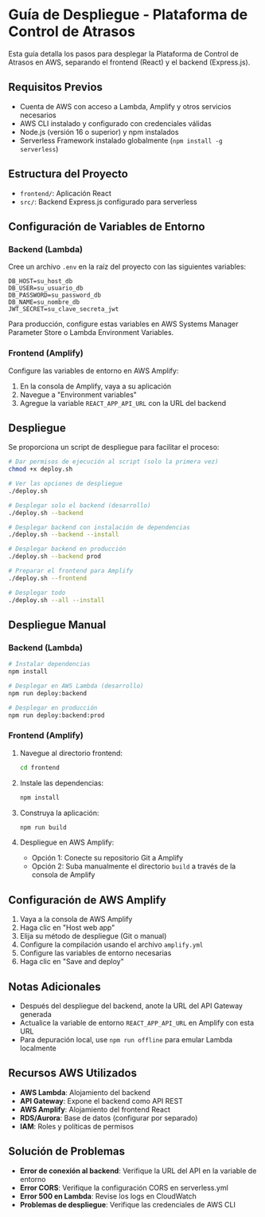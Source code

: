 # Guía de Despliegue - Plataforma de Control de Atrasos

Esta guía detalla los pasos para desplegar la Plataforma de Control de Atrasos en AWS, separando el frontend (React) y el backend (Express.js).

## Requisitos Previos

- Cuenta de AWS con acceso a Lambda, Amplify y otros servicios necesarios
- AWS CLI instalado y configurado con credenciales válidas
- Node.js (versión 16 o superior) y npm instalados
- Serverless Framework instalado globalmente (`npm install -g serverless`)

## Estructura del Proyecto

- `frontend/`: Aplicación React
- `src/`: Backend Express.js configurado para serverless

## Configuración de Variables de Entorno

### Backend (Lambda)

Cree un archivo `.env` en la raíz del proyecto con las siguientes variables:

```
DB_HOST=su_host_db
DB_USER=su_usuario_db
DB_PASSWORD=su_password_db
DB_NAME=su_nombre_db
JWT_SECRET=su_clave_secreta_jwt
```

Para producción, configure estas variables en AWS Systems Manager Parameter Store o Lambda Environment Variables.

### Frontend (Amplify)

Configure las variables de entorno en AWS Amplify:

1. En la consola de Amplify, vaya a su aplicación
2. Navegue a "Environment variables"
3. Agregue la variable `REACT_APP_API_URL` con la URL del backend 

## Despliegue

Se proporciona un script de despliegue para facilitar el proceso:

```bash
# Dar permisos de ejecución al script (solo la primera vez)
chmod +x deploy.sh

# Ver las opciones de despliegue
./deploy.sh

# Desplegar solo el backend (desarrollo)
./deploy.sh --backend

# Desplegar backend con instalación de dependencias
./deploy.sh --backend --install

# Desplegar backend en producción
./deploy.sh --backend prod

# Preparar el frontend para Amplify
./deploy.sh --frontend

# Desplegar todo
./deploy.sh --all --install
```

## Despliegue Manual

### Backend (Lambda)

```bash
# Instalar dependencias
npm install

# Desplegar en AWS Lambda (desarrollo)
npm run deploy:backend

# Desplegar en producción
npm run deploy:backend:prod
```

### Frontend (Amplify)

1. Navegue al directorio frontend:
   ```bash
   cd frontend
   ```

2. Instale las dependencias:
   ```bash
   npm install
   ```

3. Construya la aplicación:
   ```bash
   npm run build
   ```

4. Despliegue en AWS Amplify:
   - Opción 1: Conecte su repositorio Git a Amplify
   - Opción 2: Suba manualmente el directorio `build` a través de la consola de Amplify

## Configuración de AWS Amplify

1. Vaya a la consola de AWS Amplify
2. Haga clic en "Host web app"
3. Elija su método de despliegue (Git o manual)
4. Configure la compilación usando el archivo `amplify.yml` 
5. Configure las variables de entorno necesarias
6. Haga clic en "Save and deploy"

## Notas Adicionales

- Después del despliegue del backend, anote la URL del API Gateway generada
- Actualice la variable de entorno `REACT_APP_API_URL` en Amplify con esta URL
- Para depuración local, use `npm run offline` para emular Lambda localmente

## Recursos AWS Utilizados

- **AWS Lambda**: Alojamiento del backend
- **API Gateway**: Expone el backend como API REST
- **AWS Amplify**: Alojamiento del frontend React
- **RDS/Aurora**: Base de datos (configurar por separado)
- **IAM**: Roles y políticas de permisos

## Solución de Problemas

- **Error de conexión al backend**: Verifique la URL del API en la variable de entorno
- **Error CORS**: Verifique la configuración CORS en serverless.yml
- **Error 500 en Lambda**: Revise los logs en CloudWatch
- **Problemas de despliegue**: Verifique las credenciales de AWS CLI 